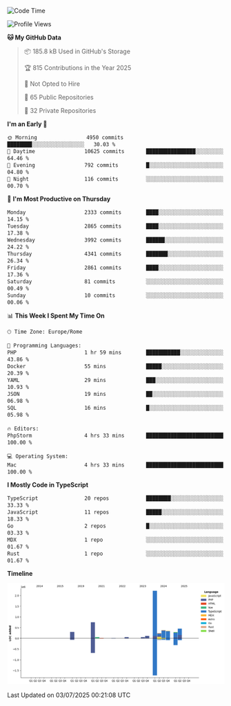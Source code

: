 <!--START_SECTION:waka-->
![Code Time](http://img.shields.io/badge/Code%20Time-6%2C094%20hrs%2037%20mins-blue)

![Profile Views](http://img.shields.io/badge/Profile%20Views-0-blue)

**🐱 My GitHub Data** 

> 📦 185.8 kB Used in GitHub's Storage 
 > 
> 🏆 815 Contributions in the Year 2025
 > 
> 🚫 Not Opted to Hire
 > 
> 📜 65 Public Repositories 
 > 
> 🔑 32 Private Repositories 
 > 
**I'm an Early 🐤** 

```text
🌞 Morning                4950 commits        ████████░░░░░░░░░░░░░░░░░   30.03 % 
🌆 Daytime                10625 commits       ████████████████░░░░░░░░░   64.46 % 
🌃 Evening                792 commits         █░░░░░░░░░░░░░░░░░░░░░░░░   04.80 % 
🌙 Night                  116 commits         ░░░░░░░░░░░░░░░░░░░░░░░░░   00.70 % 
```
📅 **I'm Most Productive on Thursday** 

```text
Monday                   2333 commits        ████░░░░░░░░░░░░░░░░░░░░░   14.15 % 
Tuesday                  2865 commits        ████░░░░░░░░░░░░░░░░░░░░░   17.38 % 
Wednesday                3992 commits        ██████░░░░░░░░░░░░░░░░░░░   24.22 % 
Thursday                 4341 commits        ███████░░░░░░░░░░░░░░░░░░   26.34 % 
Friday                   2861 commits        ████░░░░░░░░░░░░░░░░░░░░░   17.36 % 
Saturday                 81 commits          ░░░░░░░░░░░░░░░░░░░░░░░░░   00.49 % 
Sunday                   10 commits          ░░░░░░░░░░░░░░░░░░░░░░░░░   00.06 % 
```


📊 **This Week I Spent My Time On** 

```text
🕑︎ Time Zone: Europe/Rome

💬 Programming Languages: 
PHP                      1 hr 59 mins        ███████████░░░░░░░░░░░░░░   43.86 % 
Docker                   55 mins             █████░░░░░░░░░░░░░░░░░░░░   20.39 % 
YAML                     29 mins             ███░░░░░░░░░░░░░░░░░░░░░░   10.93 % 
JSON                     19 mins             ██░░░░░░░░░░░░░░░░░░░░░░░   06.98 % 
SQL                      16 mins             █░░░░░░░░░░░░░░░░░░░░░░░░   05.98 % 

🔥 Editors: 
PhpStorm                 4 hrs 33 mins       █████████████████████████   100.00 % 

💻 Operating System: 
Mac                      4 hrs 33 mins       █████████████████████████   100.00 % 
```

**I Mostly Code in TypeScript** 

```text
TypeScript               20 repos            ████████░░░░░░░░░░░░░░░░░   33.33 % 
JavaScript               11 repos            █████░░░░░░░░░░░░░░░░░░░░   18.33 % 
Go                       2 repos             █░░░░░░░░░░░░░░░░░░░░░░░░   03.33 % 
MDX                      1 repo              ░░░░░░░░░░░░░░░░░░░░░░░░░   01.67 % 
Rust                     1 repo              ░░░░░░░░░░░░░░░░░░░░░░░░░   01.67 % 
```



**Timeline**

![Lines of Code chart](https://raw.githubusercontent.com/frnwtr/frnwtr/main/assets/bar_graph.png)


 Last Updated on 03/07/2025 00:21:08 UTC
<!--END_SECTION:waka-->